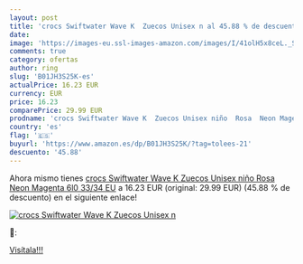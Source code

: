 ```yaml
---
layout: post
title: 'crocs Swiftwater Wave K  Zuecos Unisex n al 45.88 % de descuento'
date: 
image: 'https://images-eu.ssl-images-amazon.com/images/I/41olH5x8ceL._SL200_.jpg'
comments: true
category: ofertas
author: ring
slug: 'B01JH3S25K-es'
actualPrice: 16.23 EUR
currency: EUR
price: 16.23
comparePrice: 29.99 EUR
prodname: 'crocs Swiftwater Wave K  Zuecos Unisex niño  Rosa  Neon Magenta 6l0   33/34 EU'
country: 'es'
flag: '🇪🇸'
buyurl: 'https://www.amazon.es/dp/B01JH3S25K/?tag=tolees-21'
descuento: '45.88'
---
```


Ahora mismo tienes [crocs Swiftwater Wave K  Zuecos Unisex niño  Rosa  Neon Magenta 6l0   33/34 EU](https://www.amazon.es/dp/B01JH3S25K/?tag=tolees-21) a 16.23 EUR (original: 29.99 EUR) (45.88 %  de descuento) en el siguiente enlace!

[![crocs Swiftwater Wave K  Zuecos Unisex n](https://images-eu.ssl-images-amazon.com/images/I/41olH5x8ceL._SL200_.jpg)](https://www.amazon.es/dp/B01JH3S25K/?tag=tolees-21)

🔎:


[Visítala!!!](https://www.amazon.es/dp/B01JH3S25K/?tag=tolees-21)
